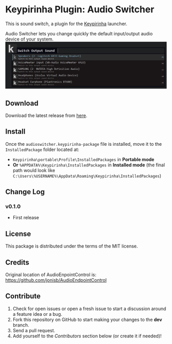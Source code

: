 # Keypirinha Plugin: Audio Switcher

This is sound switch, a plugin for the
[Keypirinha](http://keypirinha.com) launcher.

Audio Switcher lets you change quickly the default input/output audio device of your system.
![switch_output_sound.png](switch_output_sound.png)

## Download

Download the latest release from [here](https://github.com/USERNAME/keypirinha-PACKAGE/releases).


## Install
Once the `audioswitcher.keypirinha-package` file is installed,
move it to the `InstalledPackage` folder located at:

* `Keypirinha\portable\Profile\InstalledPackages` in **Portable mode**
* **Or** `%APPDATA%\Keypirinha\InstalledPackages` in **Installed mode** (the
  final path would look like
  `C:\Users\%USERNAME%\AppData\Roaming\Keypirinha\InstalledPackages`)


## Change Log

### v0.1.0

* First release


## License

This package is distributed under the terms of the MIT license.


## Credits

Original location of AudioEnpointControl is: https://github.com/jonisb/AudioEndpointControl


## Contribute

1. Check for open issues or open a fresh issue to start a discussion around a
   feature idea or a bug.
2. Fork this repository on GitHub to start making your changes to the **dev**
   branch.
3. Send a pull request.
4. Add yourself to the *Contributors* section below (or create it if needed)!
